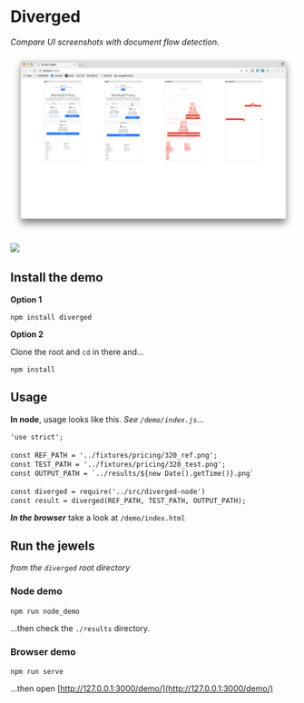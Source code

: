 # Diverged
_Compare UI screenshots with document flow detection._

![](./demo/example_result.png)

![](https://github.com/garris/diverged/blob/master/docs/diverged%20images/changeGraphDiff.png)


## Install the demo
**Option 1**

```
npm install diverged
```

**Option 2**

Clone the root and `cd` in there and...

```
npm install
```

## Usage

**In node**, usage looks like this. _See `/demo/index.js`_...
```
'use strict';

const REF_PATH = '../fixtures/pricing/320_ref.png';
const TEST_PATH = '../fixtures/pricing/320_test.png';
const OUTPUT_PATH = `../results/${new Date().getTime()}.png`

const diverged = require('../src/diverged-node')
const result = diverged(REF_PATH, TEST_PATH, OUTPUT_PATH);

```

***In the browser*** take a look at `/demo/index.html`


## Run the jewels
_from the `diverged` root directory_

### Node demo

```
npm run node_demo
```
...then check the `./results` directory.


### Browser demo

```
npm run serve
```
...then open [http://127.0.0.1:3000/demo/](http://127.0.0.1:3000/demo/)
